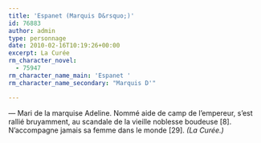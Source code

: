 ```yaml
---
title: 'Espanet (Marquis D&rsquo;)'
id: 76883
author: admin
type: personnage
date: 2010-02-16T10:19:26+00:00
excerpt: La Curée
rm_character_novel:
  - 75947
rm_character_name_main: 'Espanet '
rm_character_name_secondary: "Marquis D'"

---
```

— Mari de la marquise Adeline. Nommé aide de camp de l&rsquo;empereur, s&rsquo;est rallié bruyamment, au scandale de la vieille noblesse boudeuse [8]. N&rsquo;accompagne jamais sa femme dans le monde [29]. _(La Curée.)_